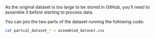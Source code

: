 As the original dataset is too large to be stored in GitHub, you'll need to assemble it before starting to process data.

You can join the two parts of the dataset running the following code:

```sh
cat partial_dataset_* > assembled_dataset.csv
```
